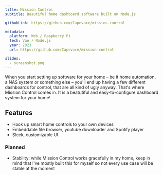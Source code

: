 ```yaml
---
title: Mission Control
subtitle: Beautiful home dashboard software built on Node.js

githubLink: https://github.com/Capevace/mission-control

metadata:
  platform: Web / Raspberry Pi
  tech: Vue / Node.js
  year: 2021
  url: https://github.com/Capevace/mission-control

slides:
  - screenshot.png
---
```


When you start setting up software for your home – be it home automation, a NAS system or something else – you'll end up having a few different dashboards for control, that are all kind of ugly anyway. That's where Mission Control comes in. It is a beatutiful and easy-to-configure dashboard system for your home!

## Features

- Hook up smart home controls to your own devices
- Embeddable file browser, youtube downloader and Spotify player
- Sleek, customizable UI

### Planned

- Stability: while Mission Control works gracefully in my home, keep in mind that I've mostly built this for myself so not every use case will be stable at the moment
